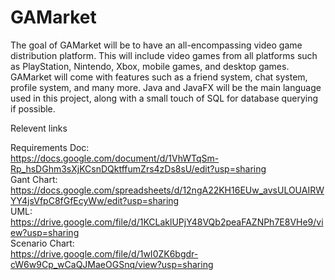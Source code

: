 # GAMarket
The goal of GAMarket will be to have an all-encompassing video game distribution platform. This will include video games from all platforms such as PlayStation, Nintendo, Xbox, mobile games, and desktop games. GAMarket will come with features such as a friend system, chat system, profile system, and many more. Java and JavaFX will be the main language used in this project, along with a small touch of SQL for database querying if possible.

Relevent links 
  
Requirements Doc:  
https://docs.google.com/document/d/1VhWTqSm-Rp_hsDGhm3sXjKCsnDQktffumZrs4zDs8sU/edit?usp=sharing  
Gant Chart:  
https://docs.google.com/spreadsheets/d/12ngA22KH16EUw_avsULOUAIRWYY4jsVfpC8fGfEcyWw/edit?usp=sharing  
UML:  
https://drive.google.com/file/d/1KCLaklUPjY48VQb2peaFAZNPh7E8VHe9/view?usp=sharing  
Scenario Chart:  
https://drive.google.com/file/d/1wI0ZK6bgdr-cW6w9Cp_wCaQJMaeOGSnq/view?usp=sharing  


